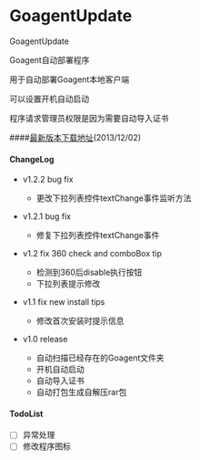GoagentUpdate
=============
        
GoagentUpdate

Goagent自动部署程序

用于自动部署Goagent本地客户端

可以设置开机自动启动

程序请求管理员权限是因为需要自动导入证书


####[最新版本下载地址](https://raw.github.com/sherlock99/GoagentUpdate/master/GoagentUpdate.exe)(2013/12/02)


#### ChangeLog ####
* v1.2.2 bug fix
    * 更改下拉列表控件textChange事件监听方法

* v1.2.1 bug fix
    * 修复下拉列表控件textChange事件

* v1.2 fix 360 check and comboBox tip
    * 检测到360后disable执行按钮
    * 下拉列表提示修改

* v1.1 fix new install tips
    * 修改首次安装时提示信息

* v1.0 release
    * 自动扫描已经存在的Goagent文件夹
    * 开机自动启动
    * 自动导入证书
    * 自动打包生成自解压rar包


#### TodoList ####
- [ ] 异常处理
- [ ] 修改程序图标

